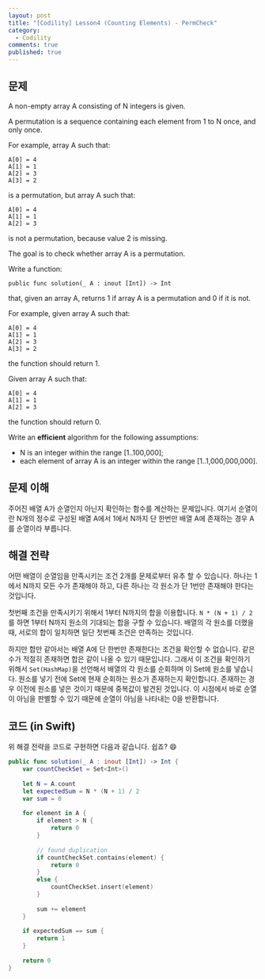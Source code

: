 ```yaml
---
layout: post
title: "[Codility] Lesson4 (Counting Elements) - PermCheck"
category: 
  - Codility
comments: true
published: true
---
```


## 문제
A non-empty array A consisting of N integers is given.

A permutation is a sequence containing each element from 1 to N once, and only once.

For example, array A such that:

    A[0] = 4
    A[1] = 1
    A[2] = 3
    A[3] = 2
    
is a permutation, but array A such that:

    A[0] = 4
    A[1] = 1
    A[2] = 3
    
is not a permutation, because value 2 is missing.

The goal is to check whether array A is a permutation.

Write a function:

`
public func solution(_ A : inout [Int]) -> Int
`

that, given an array A, returns 1 if array A is a permutation and 0 if it is not.

For example, given array A such that:

    A[0] = 4
    A[1] = 1
    A[2] = 3
    A[3] = 2
    
the function should return 1.

Given array A such that:

    A[0] = 4
    A[1] = 1
    A[2] = 3
    
the function should return 0.

Write an **efficient** algorithm for the following assumptions:

- N is an integer within the range [1..100,000];
- each element of array A is an integer within the range [1..1,000,000,000].

## 문제 이해
주어진 배열 A가 순열인지 아닌지 확인하는 함수를 계산하는 문제입니다. 여기서 순열이란 N개의 정수로 구성된 배열 A에서 1에서 N까지 단 한번만 배열 A에 존재하는 경우 A를 순열이라 부릅니다.

## 해결 전략
어떤 배열이 순열임을 만족시키는 조건 2개를 문제로부터 유추 할 수 있습니다. 하나는 1에서 N까지 모든 수가 존재해야 하고, 다른 하나는 각 원소가 단 1번만 존재해야 한다는 것입니다.

첫번째 조건을 만족시키기 위해서 1부터 N까지의 합을 이용합니다. `N * (N + 1) / 2`를 하면 1부터 N까지 원소의 기대되는 합을 구할 수 있습니다. 배열의 각 원소를 더했을 때, 서로의 합이 일치하면 일단 첫번째 조건은 만족하는 것입니다.

하지만 합만 같아서는 배열 A에 단 한번만 존재한다는 조건을 확인할 수 없습니다. 같은 수가 적절히 존재하면 합은 같이 나올 수 있기 때문입니다. 그래서 이 조건을 확인하기 위해서 `Set(HashMap)`을 선언해서 배열의 각 원소를 순회하며 이 Set에 원소를 넣습니다. 원소를 넣기 전에 Set에 현재 순회하는 원소가 존재하는지 확인합니다. 존재하는 경우 이전에 원소를 넣은 것이기 때문에 중복값이 발견된 것입니다. 이 시점에서 바로 순열이 아님을 판별할 수 있기 때문에 순열이 아님을 나타내는 0을 반환합니다.


## 코드 (in Swift)
위 해결 전략을 코드로 구현하면 다음과 같습니다. 쉽죠? 😄

```swift
public func solution(_ A : inout [Int]) -> Int {
    var countCheckSet = Set<Int>()
 
    let N = A.count
    let expectedSum = N * (N + 1) / 2
    var sum = 0
 
    for element in A {
        if element > N {
            return 0
        }
 
        // found duplication
        if countCheckSet.contains(element) {
            return 0
        }
        else {
            countCheckSet.insert(element)
        }
 
        sum += element
    }
 
    if expectedSum == sum {
        return 1
    }
 
    return 0
}
```